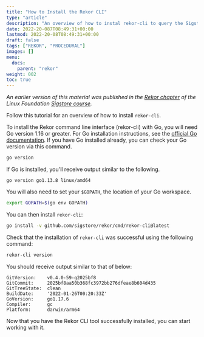 ```yaml
---
title: "How to Install the Rekor CLI"
type: "article"
description: "An overview of how to instal rekor-cli to query the Sigstore transparency log"
date: 2022-20-087T08:49:31+00:00
lastmod: 2022-20-08T08:49:31+00:00
draft: false
tags: ["REKOR", "PROCEDURAL"]
images: []
menu:
  docs:
    parent: "rekor"
weight: 002
toc: true
---
```


_An earlier version of this material was published in the [Rekor chapter](https://learning.edx.org/course/course-v1:LinuxFoundationX+LFS182x+2T2022/block-v1:LinuxFoundationX+LFS182x+2T2022+type@sequential+block@e785fae1be184e2c929db62dbe7444fa/block-v1:LinuxFoundationX+LFS182x+2T2022+type@vertical+block@a48c33126e2c4ee6ad3bfa6b7bc9c957) of the Linux Foundation [Sigstore course](https://learning.edx.org/course/course-v1:LinuxFoundationX+LFS182x+2T2022/home)._

Follow this tutorial for an overview of how to install `rekor-cli`.

To install the Rekor command line interface (rekor-cli) with Go, you will need Go version 1.16 or greater. For Go installation instructions, see the [official Go documentation](https://go.dev/doc/install). If you have Go installed already, you can check your Go version via this command.

```sh
go version
```

If Go is installed, you'll receive output similar to the following.

```
go version go1.13.8 linux/amd64
```

You will also need to set your `$GOPATH`, the location of your Go workspace.

```sh
export GOPATH=$(go env GOPATH)
```

You can then install `rekor-cli`:

```sh
go install -v github.com/sigstore/rekor/cmd/rekor-cli@latest
```

Check that the installation of `rekor-cli` was successful using the following command:

```sh
rekor-cli version
```

You should receive output similar to that of below:

```
GitVersion:    v0.4.0-59-g2025bf8
GitCommit:     2025bf8aa50b368fc3972bb276dfeae8b604d435
GitTreeState:  clean
BuildDate:     '2022-01-26T00:20:33Z'
GoVersion:     go1.17.6
Compiler:      gc
Platform:      darwin/arm64
```

Now that you have the Rekor CLI tool successfully installed, you can start working with it.
